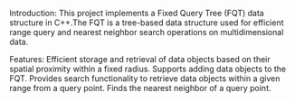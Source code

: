 Introduction:
         This project implements a Fixed Query Tree (FQT) data structure in C++.The FQT is a tree-based data structure used for efficient range query and nearest neighbor search operations on multidimensional data.

Features:
    Efficient storage and retrieval of data objects based on their spatial proximity within a fixed radius.
    Supports adding data objects to the FQT.
    Provides search functionality to retrieve data objects within a given range from a query point.
    Finds the nearest neighbor of a query point.
    
